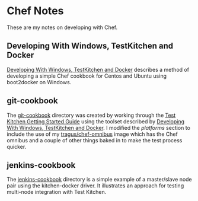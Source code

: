 Chef Notes
==========
These are my notes on developing with Chef.

## Developing With Windows, TestKitchen and Docker

[Developing With Windows, TestKitchen and Docker](Developing-With-Windows-TestKitchen-and-Docker.md) describes a method of developing a simple Chef cookbook for Centos and Ubuntu using boot2docker on Windows.

## git-cookbook

The [git-cookbook](git-cookbook) directory was created by working through the [Test Kitchen Getting Started Guide](http://kitchen.ci/docs/getting-started) using the toolset described by [Developing With Windows, TestKitchen and Docker](Developing-With-Windows-TestKitchen-and-Docker.md). I modified the *platforms* section to include the use of my [tragus/chef-omnibus](https://registry.hub.docker.com/u/tragus/chef-omnibus/) image which has the Chef omnibus and a couple of other things baked in to make the test process quicker.

## jenkins-cookbook

The [jenkins-cookbook](jenkins-cookbook) directory is a simple example of a master/slave node pair using the kitchen-docker driver. It illustrates an approach for testing multi-node integration with Test Kitchen.
